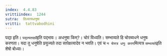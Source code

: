 ```yaml
---
index:  4.4.83
vrittiindex:  1244
sutra:  विध्यत्यधनुषा
vritti:  tattvabodhini 
---
```


पद्या इति। `पद्यत्यतदर्थे`इति पद्भावः। अधनुषा किम्?। चोरं विध्यति। सम्भाव्यते हि चोरब्यधने धनुषः करणता। यदा तु धनुषेति प्रयुज्यते तदा सापेक्षत्वादेव न भवति। एवं च `न चेत्तत्र धनुः करण`मित्यत्र `सम्भव्यते`इति शेषो बोध्याः।

